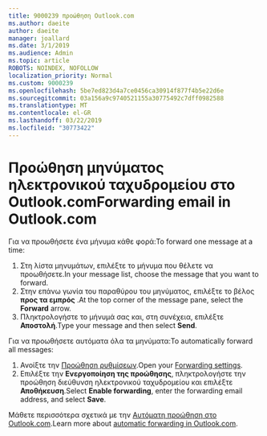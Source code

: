 ```yaml
---
title: 9000239 προώθηση Outlook.com
ms.author: daeite
author: daeite
manager: joallard
ms.date: 3/1/2019
ms.audience: Admin
ms.topic: article
ROBOTS: NOINDEX, NOFOLLOW
localization_priority: Normal
ms.custom: 9000239
ms.openlocfilehash: 5be7ed823d4a7ce0456ca30914f877f4b5e22d6e
ms.sourcegitcommit: 03a156a9c9740521155a30775492c7dff0982588
ms.translationtype: MT
ms.contentlocale: el-GR
ms.lasthandoff: 03/22/2019
ms.locfileid: "30773422"
---
```

# <a name="forwarding-email-in-outlookcom"></a><span data-ttu-id="10a92-102">Προώθηση μηνύματος ηλεκτρονικού ταχυδρομείου στο Outlook.com</span><span class="sxs-lookup"><span data-stu-id="10a92-102">Forwarding email in Outlook.com</span></span>

<span data-ttu-id="10a92-103">Για να προωθήσετε ένα μήνυμα κάθε φορά:</span><span class="sxs-lookup"><span data-stu-id="10a92-103">To forward one message at a time:</span></span>

1. <span data-ttu-id="10a92-104">Στη λίστα μηνυμάτων, επιλέξτε το μήνυμα που θέλετε να προωθήσετε.</span><span class="sxs-lookup"><span data-stu-id="10a92-104">In your message list, choose the message that you want to forward.</span></span>
2. <span data-ttu-id="10a92-105">Στην επάνω γωνία του παραθύρου του μηνύματος, επιλέξτε το βέλος **προς τα εμπρός** .</span><span class="sxs-lookup"><span data-stu-id="10a92-105">At the top corner of the message pane, select the **Forward** arrow.</span></span>
3. <span data-ttu-id="10a92-106">Πληκτρολογήστε το μήνυμά σας και, στη συνέχεια, επιλέξτε **Αποστολή**.</span><span class="sxs-lookup"><span data-stu-id="10a92-106">Type your message and then select **Send**.</span></span>

<span data-ttu-id="10a92-107">Για να προωθήσετε αυτόματα όλα τα μηνύματα:</span><span class="sxs-lookup"><span data-stu-id="10a92-107">To automatically forward all messages:</span></span>

1. <span data-ttu-id="10a92-108">Ανοίξτε την [Προώθηση ρυθμίσεων](https://outlook.live.com/mail/options/mail/forwarding/forwardingOption).</span><span class="sxs-lookup"><span data-stu-id="10a92-108">Open your [Forwarding settings](https://outlook.live.com/mail/options/mail/forwarding/forwardingOption).</span></span>
2. <span data-ttu-id="10a92-109">Επιλέξτε την **Ενεργοποίηση της προώθησης**, πληκτρολογήστε την προώθηση διεύθυνση ηλεκτρονικού ταχυδρομείου και επιλέξτε **Αποθήκευση**.</span><span class="sxs-lookup"><span data-stu-id="10a92-109">Select **Enable forwarding**, enter the forwarding email address, and select **Save**.</span></span>

<span data-ttu-id="10a92-110">Μάθετε περισσότερα σχετικά με την [Αυτόματη προώθηση στο Outlook.com](https://support.office.com/article/6246987c-6c8f-4144-b255-14fc07007dad).</span><span class="sxs-lookup"><span data-stu-id="10a92-110">Learn more about [automatic forwarding in Outlook.com](https://support.office.com/article/6246987c-6c8f-4144-b255-14fc07007dad).</span></span>
